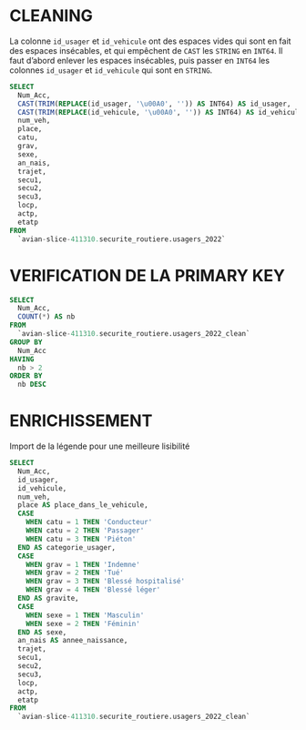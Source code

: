 # CLEANING

La colonne `id_usager` et `id_vehicule` ont des espaces vides qui sont en fait des espaces insécables, et qui empêchent de `CAST` les `STRING` en `INT64`. Il faut d’abord enlever les espaces insécables, puis passer en `INT64` les colonnes `id_usager` et `id_vehicule` qui sont en `STRING`.

```sql
SELECT
  Num_Acc,
  CAST(TRIM(REPLACE(id_usager, '\u00A0', '')) AS INT64) AS id_usager,
  CAST(TRIM(REPLACE(id_vehicule, '\u00A0', '')) AS INT64) AS id_vehicule,
  num_veh,
  place,
  catu,
  grav,
  sexe,
  an_nais,
  trajet,
  secu1,
  secu2,
  secu3,
  locp,
  actp,
  etatp
FROM
  `avian-slice-411310.securite_routiere.usagers_2022`
```

# VERIFICATION DE LA PRIMARY KEY

```sql
SELECT
  Num_Acc,
  COUNT(*) AS nb
FROM
  `avian-slice-411310.securite_routiere.usagers_2022_clean`
GROUP BY
  Num_Acc
HAVING
  nb > 2
ORDER BY
  nb DESC
```

# ENRICHISSEMENT

Import de la légende pour une meilleure lisibilité

```sql
SELECT
  Num_Acc,
  id_usager,
  id_vehicule,
  num_veh,
  place AS place_dans_le_vehicule,
  CASE
    WHEN catu = 1 THEN 'Conducteur'
    WHEN catu = 2 THEN 'Passager'
    WHEN catu = 3 THEN 'Piéton'
  END AS categorie_usager,
  CASE
    WHEN grav = 1 THEN 'Indemne'
    WHEN grav = 2 THEN 'Tué'
    WHEN grav = 3 THEN 'Blessé hospitalisé'
    WHEN grav = 4 THEN 'Blessé léger'
  END AS gravite,
  CASE
    WHEN sexe = 1 THEN 'Masculin'
    WHEN sexe = 2 THEN 'Féminin'
  END AS sexe,
  an_nais AS annee_naissance,
  trajet,
  secu1,
  secu2,
  secu3,
  locp,
  actp,
  etatp
FROM
  `avian-slice-411310.securite_routiere.usagers_2022_clean`
```
